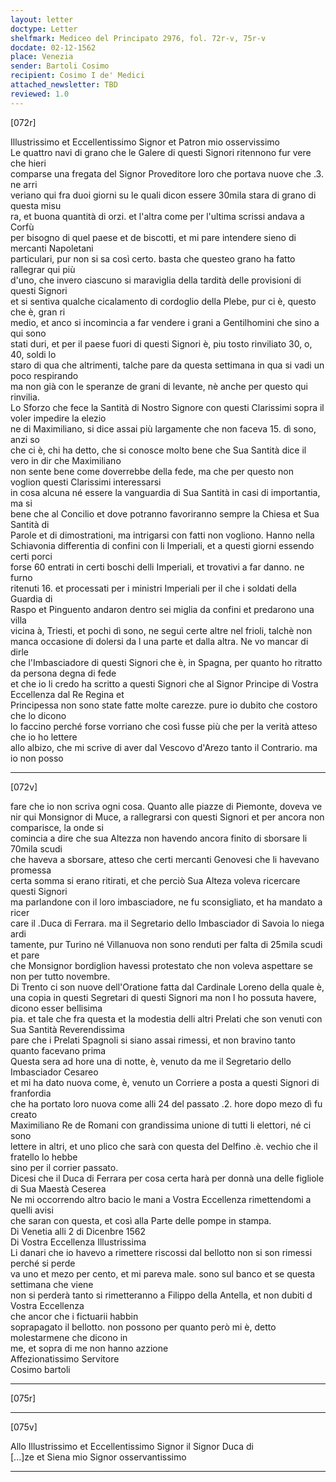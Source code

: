 ```yaml
---
layout: letter
doctype: Letter
shelfmark: Mediceo del Principato 2976, fol. 72r-v, 75r-v
docdate: 02-12-1562
place: Venezia
sender: Bartoli Cosimo
recipient: Cosimo I de' Medici
attached_newsletter: TBD
reviewed: 1.0
---
```


[072r]  
  
  
Illustrissimo et Eccellentissimo Signor et Patron mio osservissimo  
Le quattro navi di grano che le Galere di questi Signori ritennono fur vere che hieri  
comparse una fregata del Signor Proveditore loro che portava nuove che .3. ne arri  
veriano qui fra duoi giorni su le quali dicon essere 30mila stara di grano di questa misu  
ra, et buona quantità di orzi. et l'altra come per l'ultima scrissi andava a Corfù  
per bisogno di quel paese et de biscotti, et mi pare intendere sieno di mercanti Napoletani  
particulari, pur non si sa così certo. basta che questeo grano ha fatto rallegrar qui più  
d'uno, che invero ciascuno si maraviglia della tardità delle provisioni di questi Signori  
et si sentiva qualche cicalamento di cordoglio della Plebe, pur ci è, questo che è, gran ri  
medio, et anco si incomincia a far vendere i grani a Gentilhomini che sino a qui sono  
stati duri, et per il paese fuori di questi Signori è, piu tosto rinviliato 30, o, 40, soldi lo  
staro di qua che altrimenti, talche pare da questa settimana in qua si vadi un poco respirando  
ma non già con le speranze de grani di levante, nè anche per questo qui rinvilia.  
Lo Sforzo che fece la Santità di Nostro Signore con questi Clarissimi sopra il voler impedire la elezio  
ne di Maximiliano, si dice assai più largamente che non faceva 15. dì sono, anzi so  
che ci è, chi ha detto, che si conosce molto bene che Sua Santità dice il vero in dir che Maximiliano  
non sente bene come doverrebbe della fede, ma che per questo non voglion questi Clarissimi interessarsi  
in cosa alcuna né essere la vanguardia di Sua Santità in casi di importantia, ma si  
bene che al Concilio et dove potranno favoriranno sempre la Chiesa et Sua Santità di  
Parole et di dimostrationi, ma intrigarsi con fatti non vogliono. Hanno nella  
Schiavonia differentia di confini con li Imperiali, et a questi giorni essendo certi porci  
forse 60 entrati in certi boschi delli Imperiali, et trovativi a far danno. ne furno  
ritenuti 16. et processati per i ministri Imperiali per il che i soldati della Guardia di  
Raspo et Pinguento andaron dentro sei miglia da confini et predarono una villa  
vicina à, Triesti, et pochi dì sono, ne seguì certe altre nel frioli, talchè non  
manca occasione di dolersi da l una parte et dalla altra. Ne vo mancar di dirle  
che l'Imbasciadore di questi Signori che è, in Spagna, per quanto ho ritratto da persona degna di fede  
et che io li credo ha scritto a questi Signori che al Signor Principe di Vostra Eccellenza dal Re Regina et  
Principessa non sono state fatte molte carezze. pure io dubito che costoro che lo dicono  
lo faccino perché forse vorriano che così fusse più che per la verità atteso che io ho lettere  
allo albizo, che mi scrive di aver dal Vescovo d'Arezo tanto il Contrario. ma io non posso  
  
---  

[072v]  
  
  
fare che io non scriva ogni cosa. Quanto alle piazze di Piemonte, doveva ve  
nir qui Monsignor di Muce, a rallegrarsi con questi Signori et per ancora non comparisce, la onde si  
comincia a dire che sua Altezza non havendo ancora finito di sborsare li 70mila scudi  
che haveva a sborsare, atteso che certi mercanti Genovesi che li havevano promessa  
certa somma si erano ritirati, et che perciò Sua Alteza voleva ricercare questi Signori  
ma parlandone con il loro imbasciadore, ne fu sconsigliato, et ha mandato a ricer  
care il .Duca di Ferrara. ma il Segretario dello Imbasciador di Savoia lo niega ardi  
tamente, pur Turino né Villanuova non sono renduti per falta di 25mila scudi et pare  
che Monsignor bordiglion havessi protestato che non voleva aspettare se non per tutto novembre.  
Di Trento ci son nuove dell'Oratione fatta dal Cardinale Loreno della quale è,  
una copia in questi Segretari di questi Signori ma non l ho possuta havere, dicono esser bellisima  
pia. et tale che fra questa et la modestia delli altri Prelati che son venuti con Sua Santità Reverendissima  
pare che i Prelati Spagnoli si siano assai rimessi, et non bravino tanto quanto facevano prima  
Questa sera ad hore una di notte, è, venuto da me il Segretario dello Imbasciador Cesareo  
et mi ha dato nuova come, è, venuto un Corriere a posta a questi Signori di franfordia  
che ha portato loro nuova come alli 24 del passato .2. hore dopo mezo dì fu creato  
Maximiliano Re de Romani con grandissima unione di tutti li elettori, né ci sono  
lettere in altri, et uno plico che sarà con questa del Delfino .è. vechio che il fratello lo hebbe  
sino per il corrier passato.  
Dicesi che il Duca di Ferrara per cosa certa harà per donnà una delle figliole di Sua Maestà Ceserea  
Ne mi occorrendo altro bacio le mani a Vostra Eccellenza rimettendomi a quelli avisi  
che saran con questa, et così alla Parte delle pompe in stampa.  
Di Venetia alli 2 di Dicenbre 1562  
Di Vostra Eccellenza Illustrissima  
Li danari che io havevo a rimettere riscossi dal bellotto non si son rimessi perché si perde  
va uno et mezo per cento, et mi pareva male. sono sul banco et se questa settimana che viene  
non si perderà tanto si rimetteranno a Filippo della Antella, et non dubiti d Vostra Eccellenza  
che ancor che i fictuarii habbin  
soprapagato il bellotto. non possono per quanto però mi è, detto molestarmene che dicono in  
me, et sopra di me non hanno azzione  
Affezionatissimo Servitore  
Cosimo bartoli  
  
---  

[075r]  
  
  
  
---  

[075v]  
  
  
Allo Illustrissimo et Eccellentissimo Signor il Signor Duca di  
[...]ze et Siena mio Signor osservantissimo  
  
---  

